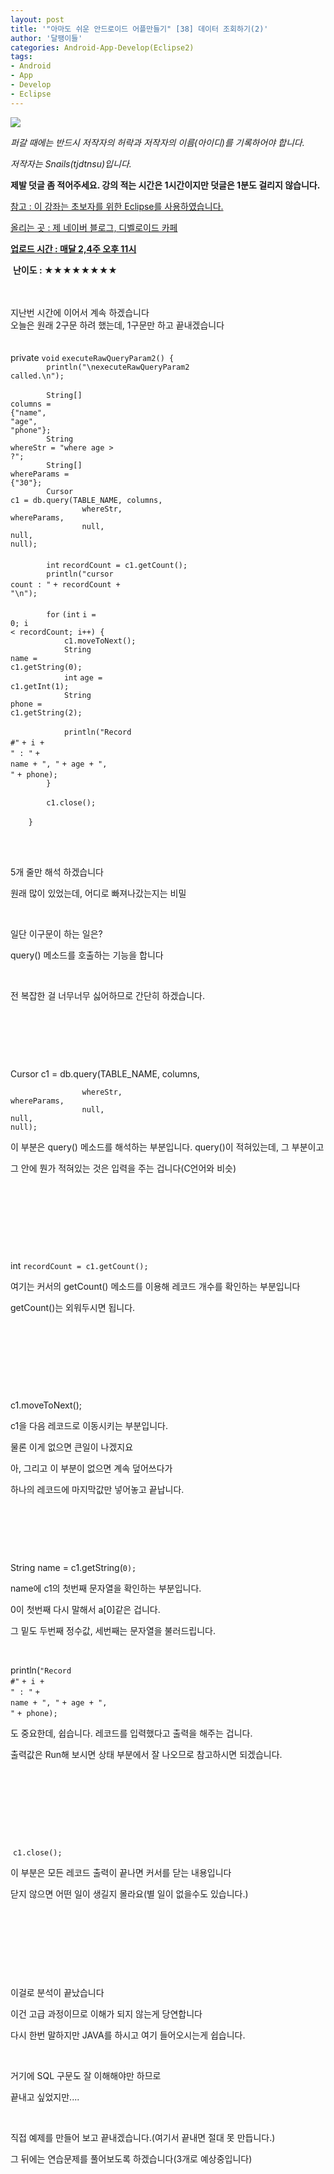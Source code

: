 ```yaml
---
layout: post
title: '"아마도 쉬운 안드로이드 어플만들기" [38] 데이터 조회하기(2)'
author: '달팽이들'
categories: Android-App-Develop(Eclipse2)
tags:
- Android
- App
- Develop
- Eclipse
---
```



<script> location.href='https://cafe.naver.com/develoid/361707' ; </script>

<img src="https://dthumb-phinf.pstatic.net/?src=%22http%3A%2F%2Fpostfiles3.naver.net%2F20130523_178%2Ftjdtnsu_1369283538974akCh1_JPEG%2Fand.jpg%3Ftype%3Dw2%22&amp;type=cafe_wa740"> <div><div><div><div><p><i>퍼갈 때에는 반드시 저작자의 허락과 저작자의 이름(아이디)를 기록하어야 합니다.</i></p><p><i>저작자는 Snails(tjdtnsu)입니다.</i></p><p><span><strong><span>제발 덧글 좀 적어주세요. 강의 적는 시간은 1시간이지만 덧글은 1분도 걸리지 않습니다.</span></strong></span></p><p><u>참고 : 이 강좌는 초보자를 위한 Eclipse를 사용하였습니다.</u></p><p><u>올리는 곳 : 제 네이버 블로그, 디벨로이드 카페</u> </p><div><span><u><strong>업로드 시간 :&nbsp;매달 2,4주 오후 11시</strong></u> <div></div><p>&nbsp;<strong><span>난이도 : ★</span><span>★★<span>★★<span>★★<span>★</span></span></span></span></strong><span>﻿<span>﻿</span></span> </p><div><span><span>﻿</span></span></div><div><span><span></span></span>&nbsp;</div><div><span><span>지난번 시간에 이어서 계속 하겠습니다</span></span></div><div><span><span>오늘은 원래 2구문 하려 했는데, 1구문만 하고 끝내겠습니다</span></span></div><div><span><span></span></span>&nbsp;</div><div><span><span></span></span>&nbsp;</div><div><span><span>private <code class="java keyword">void</code> <code class="java plain">executeRawQueryParam2() { </code><div><code class="java spaces">&nbsp;&nbsp;&nbsp;&nbsp;&nbsp;&nbsp;&nbsp;&nbsp;</code><code class="java plain">println(</code><code class="java string">"\nexecuteRawQueryParam2 called.\n"</code><code class="java plain">); </code></div><div><code class="java spaces">&nbsp;</code>&nbsp;</div><div><code class="java spaces">&nbsp;&nbsp;&nbsp;&nbsp;&nbsp;&nbsp;&nbsp;&nbsp;</code><code class="java plain">String[] columns = {</code><code class="java string">"name"</code><code class="java plain">, </code><code class="java string">"age"</code><code class="java plain">, </code><code class="java string">"phone"</code><code class="java plain">}; </code></div><div><code class="java spaces">&nbsp;&nbsp;&nbsp;&nbsp;&nbsp;&nbsp;&nbsp;&nbsp;</code><code class="java plain">String whereStr = </code><code class="java string">"where age &gt; ?"</code><code class="java plain">; </code></div><div><code class="java spaces">&nbsp;&nbsp;&nbsp;&nbsp;&nbsp;&nbsp;&nbsp;&nbsp;</code><code class="java plain">String[] whereParams = {</code><code class="java string">"30"</code><code class="java plain">}; </code></div><div><code class="java spaces">&nbsp;&nbsp;&nbsp;&nbsp;&nbsp;&nbsp;&nbsp;&nbsp;</code><code class="java plain"><span>Cursor c1 = db.query(TABLE_NAME, columns, </span></code></div><div><code class="java spaces"><span>&nbsp;&nbsp;&nbsp;&nbsp;&nbsp;&nbsp;&nbsp;&nbsp;&nbsp;&nbsp;&nbsp;&nbsp;&nbsp;&nbsp;&nbsp;&nbsp;</span></code><code class="java plain"><span>whereStr, whereParams, </span></code></div><div><code class="java spaces"><span>&nbsp;&nbsp;&nbsp;&nbsp;&nbsp;&nbsp;&nbsp;&nbsp;&nbsp;&nbsp;&nbsp;&nbsp;&nbsp;&nbsp;&nbsp;&nbsp;</span></code><code class="java keyword"><span>null</span></code><code class="java plain"><span>, </span></code><code class="java keyword"><span>null</span></code><code class="java plain"><span>, </span></code><code class="java keyword"><span>null</span></code><code class="java plain"><span>); </span></code></div><div><code class="java spaces">&nbsp;</code>&nbsp;</div><div><code class="java spaces">&nbsp;&nbsp;&nbsp;&nbsp;&nbsp;&nbsp;&nbsp;&nbsp;</code><code class="java keyword"><span>int</span></code><span> </span><code class="java plain"><span>recordCount = c1.getCount(); </span></code></div><div><code class="java spaces">&nbsp;&nbsp;&nbsp;&nbsp;&nbsp;&nbsp;&nbsp;&nbsp;</code><code class="java plain">println(</code><code class="java string">"cursor count : "</code> <code class="java plain">+ recordCount + </code><code class="java string">"\n"</code><code class="java plain">); </code></div><div><code class="java spaces">&nbsp;</code>&nbsp;</div><div><code class="java spaces">&nbsp;&nbsp;&nbsp;&nbsp;&nbsp;&nbsp;&nbsp;&nbsp;</code><code class="java keyword">for</code> <code class="java plain">(</code><code class="java keyword">int</code> <code class="java plain">i = </code><code class="java value">0</code><code class="java plain">; i &lt; recordCount; i++) { </code></div><div><code class="java spaces">&nbsp;&nbsp;&nbsp;&nbsp;&nbsp;&nbsp;&nbsp;&nbsp;&nbsp;&nbsp;&nbsp;&nbsp;</code><code class="java plain"><span>c1.moveToNext(); </span></code></div><div><code class="java spaces">&nbsp;&nbsp;&nbsp;&nbsp;&nbsp;&nbsp;&nbsp;&nbsp;&nbsp;&nbsp;&nbsp;&nbsp;</code><code class="java plain"><span>String name = c1.getString(</span></code><code class="java value"><span>0</span></code><code class="java plain"><span>); </span></code></div><div><code class="java spaces">&nbsp;&nbsp;&nbsp;&nbsp;&nbsp;&nbsp;&nbsp;&nbsp;&nbsp;&nbsp;&nbsp;&nbsp;</code><code class="java keyword">int</code> <code class="java plain">age = c1.getInt(</code><code class="java value">1</code><code class="java plain">); </code></div><div><code class="java spaces">&nbsp;&nbsp;&nbsp;&nbsp;&nbsp;&nbsp;&nbsp;&nbsp;&nbsp;&nbsp;&nbsp;&nbsp;</code><code class="java plain">String phone = c1.getString(</code><code class="java value">2</code><code class="java plain">); </code></div><div><code class="java spaces">&nbsp;</code>&nbsp;</div><div><code class="java spaces">&nbsp;&nbsp;&nbsp;&nbsp;&nbsp;&nbsp;&nbsp;&nbsp;&nbsp;&nbsp;&nbsp;&nbsp;</code><code class="java plain">println(</code><code class="java string">"Record #"</code> <code class="java plain">+ i + </code><code class="java string">" : "</code> <code class="java plain">+ name + </code><code class="java string">", "</code> <code class="java plain">+ age + </code><code class="java string">", "</code> <code class="java plain">+ phone); </code></div><div><code class="java spaces">&nbsp;&nbsp;&nbsp;&nbsp;&nbsp;&nbsp;&nbsp;&nbsp;</code><code class="java plain">} </code></div><div><code class="java spaces">&nbsp;</code>&nbsp;</div><div><code class="java spaces">&nbsp;&nbsp;&nbsp;&nbsp;&nbsp;&nbsp;&nbsp;<span>&nbsp;</span></code><code class="java plain"><span>c1.close(); </span></code></div><div><code class="java spaces">&nbsp;</code>&nbsp;</div><div><code class="java spaces">&nbsp;&nbsp;&nbsp;&nbsp;</code><code class="java plain">} </code></div></span></span>&nbsp;</div><p></p><p><span></span>&nbsp;</p><p><span>﻿5개 줄만 해석 하겠습니다</span></p><p><span>원래 많이 있었는데, 어디로 빠져나갔는지는 비밀</span></p><p><span></span>&nbsp;</p><p><span>일단 이구문이 하는 일은?</span></p><p><span>query() 메소드를 호출하는 기능을 합니다</span></p><p><span></span>&nbsp;</p><p><span>전 복잡한 걸 너무너무 싫어하므로 간단히 하겠습니다.</span></p><p><span></span>&nbsp;</p><p><span></span>&nbsp;</p><p><span></span>&nbsp;</p><p><span><span>Cursor c1 = db.query(TABLE_NAME, columns, </span></span></p><div><code class="java spaces"><span>&nbsp;&nbsp;&nbsp;&nbsp;&nbsp;&nbsp;&nbsp;&nbsp;&nbsp;&nbsp;&nbsp;&nbsp;&nbsp;&nbsp;&nbsp;&nbsp;</span></code><code class="java plain"><span>whereStr, whereParams, </span></code></div><div><code class="java spaces"><span>&nbsp;&nbsp;&nbsp;&nbsp;&nbsp;&nbsp;&nbsp;&nbsp;&nbsp;&nbsp;&nbsp;&nbsp;&nbsp;&nbsp;&nbsp;&nbsp;</span></code><code class="java keyword"><span>null</span></code><code class="java plain"><span>, </span></code><code class="java keyword"><span>null</span></code><code class="java plain"><span>, </span></code><code class="java keyword"><span>null</span></code><code class="java plain"><span>); </span></code></div><p></p></span></div><p></p><p><span>이 부분은 query() 메소드를 해석하는 부분입니다. query()이 적혀있는데, 그 부분이고</span></p><p><span>그 안에 뭔가 적혀있는 것은 입력을 주는 겁니다(C언어와 비슷)</span></p><p><span></span>&nbsp;</p><p><span></span>&nbsp;</p><p><span></span>&nbsp;</p><p><span></span>&nbsp;</p><span><span>int</span><span> </span><code class="java plain"><span>recordCount = c1.getCount();&nbsp; </span></code></span><p><span>﻿여기는 커서의 getCount() 메소드를 이용해 레코드 개수를 확인하는 부분입니다</span></p><p><span>getCount()는 외워두시면 됩니다.</span></p><p><span></span>&nbsp;</p><p><span></span>&nbsp;</p><p><span></span>&nbsp;</p><p><span></span>&nbsp;</p><p><span><span>c1.moveToNext(); </span></span></p><p><span>c1을 다음 레코드로 이동시키는 부분입니다. </span></p><p><span>물론 이게 없으면 큰일이 나겠지요</span></p><p><span>아, 그리고 이 부분이 없으면 계속 덮어쓰다가</span></p><p><span>하나의 레코드에 마지막값만 넣어놓고 끝납니다.</span></p><p><span></span>&nbsp;</p><p><span></span>&nbsp;</p><p><span></span>&nbsp;</p><p><span><span>String name = c1.getString(</span><code class="java value"><span>0</span></code><code class="java plain"><span>); </span></code></span></p><p><span>name에 c1의 첫번째 문자열을 확인하는 부분입니다.</span></p><p><span>0이 첫번째 다시 말해서 a[0]같은 겁니다.</span></p><p><span>그 밑도 두번째 정수값, 세번째는 문자열을 불러드립니다.</span></p><p><span></span>&nbsp;</p><p><span>println(<code class="java string">"Record #"</code> <code class="java plain">+ i + </code><code class="java string">" : "</code> <code class="java plain">+ name + </code><code class="java string">", "</code> <code class="java plain">+ age + </code><code class="java string">", "</code> <code class="java plain">+ phone); </code></span></p><p><span>도 중요한데, 쉽습니다. 레코드를 입력했다고 출력을 해주는 겁니다.</span></p><p><span>출력값은 Run해 보시면 상태 부분에서 잘 나오므로 참고하시면 되겠습니다.</span></p><p><span></span>&nbsp;</p><p><span></span>&nbsp;</p><p><span></span>&nbsp;</p><p><span></span>&nbsp;</p><p><span><span>&nbsp;</span><code class="java plain"><span>c1.close(); </span></code></span></p><p><span>이 부분은 모든 레코드 출력이 끝나면 커서를 닫는 내용입니다</span></p><p><span>닫지 않으면 어떤 일이 생길지 몰라요(별 일이 없을수도 있습니다.)</span></p><p><span></span>&nbsp;</p><p><span></span>&nbsp;</p><p><span></span>&nbsp;</p><p><span></span>&nbsp;</p><p><span>이걸로 분석이 끝났습니다</span></p><p><span>이건 고급 과정이므로 이해가 되지 않는게 당연합니다</span></p><p><span>다시 한번 말하지만 JAVA를 하시고 여기 들어오시는게 쉽습니다.</span></p><p><span></span>&nbsp;</p><p><span>거기에 SQL 구문도 잘 이해해야만 하므로</span></p><p><span>끝내고 싶었지만....</span></p><p><span></span>&nbsp;</p><p><span>직접 예제를 만들어 보고 끝내겠습니다.(여기서 끝내면 절대 못 만듭니다.)</span></p><p><span>그 뒤에는 연습문제를 풀어보도록 하겠습니다(3개로 예상중입니다)</span></p><span></span><span>﻿</span><p></p></div></div></div></div>
